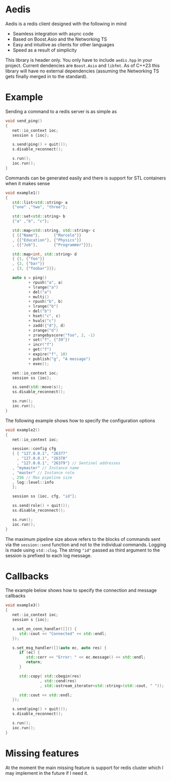 # Aedis

Aedis is a redis client designed with the following in mind

* Seamless integration with async code
* Based on Boost.Asio and the Networking TS
* Easy and intuitive as clients for other languages
* Speed as a result of simplicity

This library is header only. You only have to include `aedis.hpp` in your
project. Current dendencies are `Boost.Asio` and `libfmt`.  As of C++23
this library will have no external dependencies (assuming the Networking TS
gets finally merged in to the standard).

# Example

Sending a command to a redis server is as simple as

```cpp
void send_ping()
{
   net::io_context ioc;
   session s {ioc};

   s.send(ping() + quit());
   s.disable_reconnect();

   s.run();
   ioc.run();
}
```

Commands can be generated easily and there is support for STL
containers when it makes sense

```cpp
void example1()
{
   std::list<std::string> a
   {"one" ,"two", "three"};

   std::set<std::string> b
   {"a" ,"b", "c"};

   std::map<std::string, std::string> c
   { {{"Name"},      {"Marcelo"}} 
   , {{"Education"}, {"Physics"}}
   , {{"Job"},       {"Programmer"}}};

   std::map<int, std::string> d
   { {1, {"foo"}} 
   , {2, {"bar"}}
   , {3, {"foobar"}}};

   auto s = ping()
          + rpush("a", a)
          + lrange("a")
          + del("a")
          + multi()
          + rpush("b", b)
          + lrange("b")
          + del("b")
          + hset("c", c)
          + hvals("c")
          + zadd({"d"}, d)
          + zrange("d")
          + zrangebyscore("foo", 2, -1)
          + set("f", {"39"})
          + incr("f")
          + get("f")
          + expire("f", 10)
          + publish("g", "A message")
          + exec();

   net::io_context ioc;
   session ss {ioc};

   ss.send(std::move(s));
   ss.disable_reconnect();

   ss.run();
   ioc.run();
}
```

The following example shows how to specify the configuration options

```cpp
void example2()
{
   net::io_context ioc;

   session::config cfg
   { { "127.0.0.1", "26377"
     , "127.0.0.1", "26378"
     , "127.0.0.1", "26379"} // Sentinel addresses
   , "mymaster" // Instance name
   , "master" // Instance role
   , 256 // Max pipeline size
   , log::level::info
   };

   session ss {ioc, cfg, "id"};

   ss.send(role() + quit());
   ss.disable_reconnect();

   ss.run();
   ioc.run();
}
```
The maximum pipeline size above refers to the blocks of commands sent
via the `session::send` function and not to the individual commands.
Logging is made using `std::clog`. The string `"id"` passed as third
argument to the session is prefixed to each log message.

# Callbacks

The example below shows how to specify the connection and message callbacks

```cpp
void example3()
{
   net::io_context ioc;
   session s {ioc};

   s.set_on_conn_handler([]() {
      std::cout << "Connected" << std::endl;
   });

   s.set_msg_handler([](auto ec, auto res) {
      if (ec) {
         std::cerr << "Error: " << ec.message() << std::endl;
         return;
      }

      std::copy( std::cbegin(res)
               , std::cend(res)
               , std::ostream_iterator<std::string>(std::cout, " "));

      std::cout << std::endl;
   });

   s.send(ping() + quit());
   s.disable_reconnect();

   s.run();
   ioc.run();
}
```

# Missing features

At the moment the main missing feature is support for redis cluster which I
may implement in the future if I need it.

